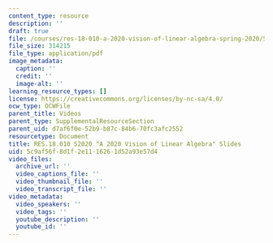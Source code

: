 ```yaml
---
content_type: resource
description: ''
draft: true
file: /courses/res-18-010-a-2020-vision-of-linear-algebra-spring-2020/5c9af56f8d1f2e1116261d52a93e57d4_MITRES_18_010S20_LA_Slides.pdf
file_size: 314215
file_type: application/pdf
image_metadata:
  caption: ''
  credit: ''
  image-alt: ''
learning_resource_types: []
license: https://creativecommons.org/licenses/by-nc-sa/4.0/
ocw_type: OCWFile
parent_title: Videos
parent_type: SupplementalResourceSection
parent_uid: d7af6f0e-52b9-b87c-84b6-70fc3afc2552
resourcetype: Document
title: RES.18.010 S2020 "A 2020 Vision of Linear Algebra" Slides
uid: 5c9af56f-8d1f-2e11-1626-1d52a93e57d4
video_files:
  archive_url: ''
  video_captions_file: ''
  video_thumbnail_file: ''
  video_transcript_file: ''
video_metadata:
  video_speakers: ''
  video_tags: ''
  youtube_description: ''
  youtube_id: ''
---
```

